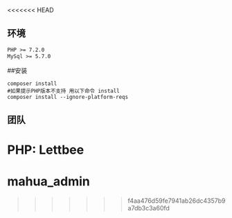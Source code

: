 <<<<<<< HEAD
## 环境

```reStructuredText
PHP >= 7.2.0
MySql >= 5.7.0
```

##安装

```shell
composer install
#如果提示PHP版本不支持 用以下命令 install
composer install --ignore-platform-reqs
```

## 团队

PHP: Lettbee
=======
# mahua_admin
>>>>>>> f4aa476d59fe7941ab26dc4357b9a7db3c3a60fd
